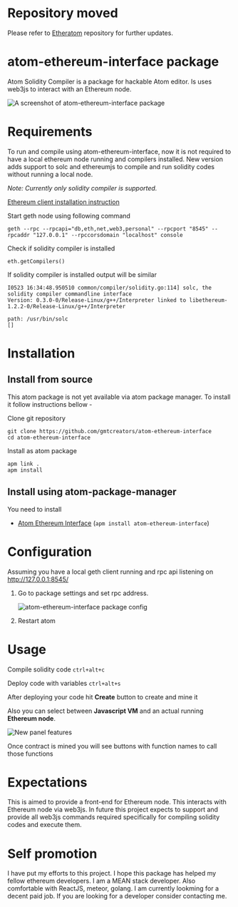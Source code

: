 # Repository moved

Please refer to [Etheratom](https://gitlab.com/0mkara/etheratom.git) repository for further updates.

# atom-ethereum-interface package

Atom Solidity Compiler is a package for hackable Atom editor. Is uses web3js to interact with an Ethereum node.

![A screenshot of atom-ethereum-interface package](https://cloud.githubusercontent.com/assets/13261372/20199663/2d000048-a7d2-11e6-9eb6-222200442f5c.png)

# Requirements

To run and compile using atom-ethereum-interface, now it is not required to have a local ethereum node running and compilers installed. New version adds support to solc and ethereumjs to compile and run solidity codes without running a local node.

*Note: Currently only solidity compiler is supported.*

[Ethereum client installation instruction](https://www.ethereum.org/cli)

Start geth node using following command

    geth --rpc --rpcapi="db,eth,net,web3,personal" --rpcport "8545" --rpcaddr "127.0.0.1" --rpccorsdomain "localhost" console

Check if solidity compiler is installed

    eth.getCompilers()

If solidity compiler is installed output will be similar

    I0523 16:34:48.950510 common/compiler/solidity.go:114] solc, the solidity compiler commandline interface
    Version: 0.3.0-0/Release-Linux/g++/Interpreter linked to libethereum-1.2.2-0/Release-Linux/g++/Interpreter

    path: /usr/bin/solc
    []

# Installation

## Install from source

This atom package is not yet available via atom package manager. To install it follow instructions bellow -

Clone git repository

    git clone https://github.com/gmtcreators/atom-ethereum-interface
    cd atom-ethereum-interface

Install as atom package

    apm link .
    apm install

## Install using atom-package-manager

You need to install

* [Atom Ethereum Interface](https://atom.io/packages/atom-ethereum-interface) (`apm install atom-ethereum-interface`)

# Configuration

Assuming you have a local geth client running and rpc api listening on http://127.0.0.1:8545/

1. Go to package settings and set rpc address.

    ![atom-ethereum-interface package config](https://cloud.githubusercontent.com/assets/13261372/15468216/9989115e-2100-11e6-8dd5-e02fb9459ab6.gif)

2. Restart atom

# Usage

Compile solidity code `ctrl+alt+c`

Deploy code with variables `ctrl+alt+s`

After deploying your code hit **Create** button to create and mine it

Also you can select between **Javascript VM** and an actual running **Ethereum node**.

![New panel features](https://cloud.githubusercontent.com/assets/13261372/20199656/227e5a52-a7d2-11e6-95f5-ec7fb16b4564.png)

Once contract is mined you will see buttons with function names to call those functions

# Expectations

This is aimed to provide a front-end for Ethereum node. This interacts with Ethereum node via web3js. In future this project expects to support and provide all web3js commands required specifically for compiling solidity codes and execute them.


# Self promotion

I have put my efforts to this project. I hope this package has helped my fellow ethereum developers.
I am a MEAN stack developer. Also comfortable with ReactJS, meteor, golang. I am currently lookming for a decent paid job. If you are looking for a developer consider contacting me.
